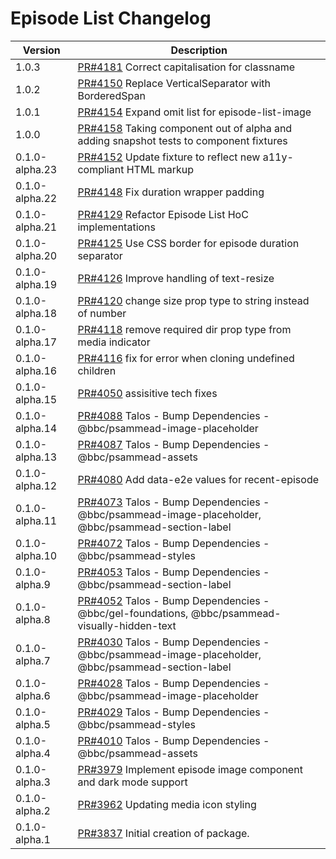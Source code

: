 # Episode List Changelog

<!-- prettier-ignore -->
| Version | Description |
|---------|-------------|
| 1.0.3 | [PR#4181](https://github.com/bbc/psammead/pull/4181) Correct capitalisation for classname |
| 1.0.2 | [PR#4150](https://github.com/bbc/psammead/pull/4150) Replace VerticalSeparator with BorderedSpan |
| 1.0.1 | [PR#4154](https://github.com/bbc/psammead/pull/4154) Expand omit list for episode-list-image |
| 1.0.0 | [PR#4158](https://github.com/bbc/psammead/pull/4158) Taking component out of alpha and adding snapshot tests to component fixtures |
| 0.1.0-alpha.23 | [PR#4152](https://github.com/bbc/psammead/pull/4152) Update fixture to reflect new a11y-compliant HTML markup |
| 0.1.0-alpha.22 | [PR#4148](https://github.com/bbc/psammead/pull/415) Fix duration wrapper padding|
| 0.1.0-alpha.21 | [PR#4129](https://github.com/bbc/psammead/pull/4129) Refactor Episode List HoC implementations |
| 0.1.0-alpha.20 | [PR#4125](https://github.com/bbc/psammead/pull/4125) Use CSS border for episode duration separator |
| 0.1.0-alpha.19 | [PR#4126](https://github.com/bbc/psammead/pull/4126) Improve handling of text-resize |
| 0.1.0-alpha.18 | [PR#4120](https://github.com/bbc/psammead/pull/4120) change size prop type to string instead of number |
| 0.1.0-alpha.17 | [PR#4118](https://github.com/bbc/psammead/pull/4118) remove required dir prop type from media indicator |
| 0.1.0-alpha.16 | [PR#4116](https://github.com/bbc/psammead/pull/4116) fix for error when cloning undefined children |
| 0.1.0-alpha.15 | [PR#4050](https://github.com/bbc/psammead/pull/4050) assisitive tech fixes |
| 0.1.0-alpha.14 | [PR#4088](https://github.com/bbc/psammead/pull/4088) Talos - Bump Dependencies - @bbc/psammead-image-placeholder |
| 0.1.0-alpha.13 | [PR#4087](https://github.com/bbc/psammead/pull/4087) Talos - Bump Dependencies - @bbc/psammead-assets |
| 0.1.0-alpha.12 | [PR#4080](https://github.com/bbc/psammead/pull/4080) Add data-e2e values for recent-episode |
| 0.1.0-alpha.11 | [PR#4073](https://github.com/bbc/psammead/pull/4073) Talos - Bump Dependencies - @bbc/psammead-image-placeholder, @bbc/psammead-section-label |
| 0.1.0-alpha.10 | [PR#4072](https://github.com/bbc/psammead/pull/4072) Talos - Bump Dependencies - @bbc/psammead-styles |
| 0.1.0-alpha.9 | [PR#4053](https://github.com/bbc/psammead/pull/4053) Talos - Bump Dependencies - @bbc/psammead-section-label |
| 0.1.0-alpha.8 | [PR#4052](https://github.com/bbc/psammead/pull/4052) Talos - Bump Dependencies - @bbc/gel-foundations, @bbc/psammead-visually-hidden-text |
| 0.1.0-alpha.7 | [PR#4030](https://github.com/bbc/psammead/pull/4030) Talos - Bump Dependencies - @bbc/psammead-image-placeholder, @bbc/psammead-section-label |
| 0.1.0-alpha.6 | [PR#4028](https://github.com/bbc/psammead/pull/4028) Talos - Bump Dependencies - @bbc/psammead-image-placeholder |
| 0.1.0-alpha.5 | [PR#4029](https://github.com/bbc/psammead/pull/4029) Talos - Bump Dependencies - @bbc/psammead-styles |
| 0.1.0-alpha.4 | [PR#4010](https://github.com/bbc/psammead/pull/4010) Talos - Bump Dependencies - @bbc/psammead-assets |
| 0.1.0-alpha.3 | [PR#3979](https://github.com/bbc/psammead/pull/3979) Implement episode image component and dark mode support |
| 0.1.0-alpha.2 | [PR#3962](https://github.com/bbc/psammead/pull/3962) Updating media icon styling |
| 0.1.0-alpha.1 | [PR#3837](https://github.com/bbc/psammead/pull/3837) Initial creation of package. |
